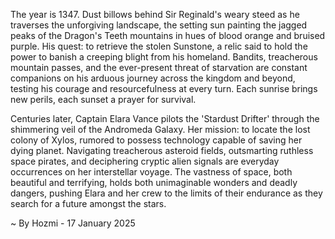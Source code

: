 
The year is 1347.  Dust billows behind Sir Reginald's weary steed as he traverses the unforgiving landscape, the setting sun painting the jagged peaks of the Dragon's Teeth mountains in hues of blood orange and bruised purple. His quest: to retrieve the stolen Sunstone, a relic said to hold the power to banish a creeping blight from his homeland.  Bandits, treacherous mountain passes, and the ever-present threat of starvation are constant companions on his arduous journey across the kingdom and beyond, testing his courage and resourcefulness at every turn.  Each sunrise brings new perils, each sunset a prayer for survival.


Centuries later, Captain Elara Vance pilots the 'Stardust Drifter' through the shimmering veil of the Andromeda Galaxy.  Her mission: to locate the lost colony of Xylos, rumored to possess technology capable of saving her dying planet.  Navigating treacherous asteroid fields, outsmarting ruthless space pirates, and deciphering cryptic alien signals are everyday occurrences on her interstellar voyage.  The vastness of space, both beautiful and terrifying, holds both unimaginable wonders and deadly dangers, pushing Elara and her crew to the limits of their endurance as they search for a future amongst the stars.

~ By Hozmi - 17 January 2025
